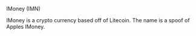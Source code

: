 IMoney (IMN)

IMoney is a crypto currency based off of Litecoin. The name is a spoof of Apples IMoney.
